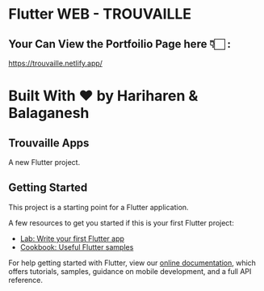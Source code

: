 # Flutter WEB - TROUVAILLE

## Your Can View the Portfoilio Page here 👇🏻 :
https://trouvaille.netlify.app/

# Built With ❤ by Hariharen & Balaganesh 
## Trouvaille Apps

A new Flutter project.

## Getting Started

This project is a starting point for a Flutter application.

A few resources to get you started if this is your first Flutter project:

- [Lab: Write your first Flutter app](https://flutter.dev/docs/get-started/codelab)
- [Cookbook: Useful Flutter samples](https://flutter.dev/docs/cookbook)

For help getting started with Flutter, view our
[online documentation](https://flutter.dev/docs), which offers tutorials,
samples, guidance on mobile development, and a full API reference.
